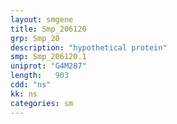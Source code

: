 ```yaml
---
layout: smgene
title: Smp_206120
grp: Smp_20
description: "hypothetical protein"
smp: Smp_206120.1
uniprot: "G4M287"
length:   903
cdd: "ns"
kk: ns
categories: sm
---
```

